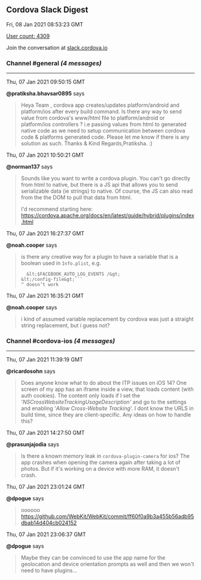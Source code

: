 ## Cordova Slack Digest
Fri, 08 Jan 2021 08:53:23 GMT

[User count: 4309](https://cordova.slack.com/)


Join the conversation at [slack.cordova.io](http://slack.cordova.io/)

### __Channel #general__ _(4 messages)_
---

Thu, 07 Jan 2021 09:50:15 GMT

__@pratiksha.bhavsar0895__ says 
> Heya Team , cordova app creates/updates platform/android and platform/ios after every build command. Is there any way to send value from cordova's www/html file to platform/android or platform/ios controllers ? i.e passing values from html to generated native code as we need to setup communication between cordova code &amp; platforms generated code. Please let me know if there is any solution as such. Thanks &amp; Kind Regards,Pratiksha. :)
> 

Thu, 07 Jan 2021 10:50:21 GMT

__@norman137__ says 
> Sounds like you want to write a cordova plugin. You can't go directly from html to native, but there is a JS api that allows you to send serializable data (ie strings) to native. Of course, the JS can also read from the the DOM to pull that data from html.
> 
> I'd recommend starting here: <https://cordova.apache.org/docs/en/latest/guide/hybrid/plugins/index.html>
> 

Thu, 07 Jan 2021 16:27:37 GMT

__@noah.cooper__ says 
> is there any creative way for a plugin to have a variable that is a boolean used in `Info.plist`, e.g.
> 
> ```&lt;config-file parent="FacebookAutoLogAppEventsEnabled" target="*-Info.plist"&gt;
>   &lt;$FACEBOOK_AUTO_LOG_EVENTS /&gt;
> &lt;/config-file&gt;```
> ^ doesn’t work
> 

Thu, 07 Jan 2021 16:35:21 GMT

__@noah.cooper__ says 
> i kind of assumed variable replacement by cordova was just a straight string replacement, but i guess not?
> 

### __Channel #cordova-ios__ _(4 messages)_
---

Thu, 07 Jan 2021 11:39:19 GMT

__@ricardosohn__ says 
> Does anyone know what to do about the ITP issues on iOS 14?
> One screen of my app has an iframe inside a view, that loads content (with auth cookies).
> The content only loads if I set the '*NSCrossWebsiteTrackingUsageDescription'* and go to the settings and enabling '*Allow Cross-Website Tracking*'.
> I dont know the URLS in build time, since they are client-specific.
> Any ideas on how to handle this?
> 

Thu, 07 Jan 2021 14:27:50 GMT

__@prasunjajodia__ says 
> Is there a known memory leak in `cordova-plugin-camera` for ios?
> The app crashes when opening the camera again after taking a lot of photos. But if it's working on a device with more RAM, it doesn't crash.
> 

Thu, 07 Jan 2021 23:01:24 GMT

__@dpogue__ says 
> oooooo <https://github.com/WebKit/WebKit/commit/ff60f0a9b3a455b56adb95dbab14d404cb024152>
> 

Thu, 07 Jan 2021 23:06:37 GMT

__@dpogue__ says 
> Maybe they can be convinced to use the app name for the geolocation and device orientation prompts as well and then we won't need to have plugins...
> 
